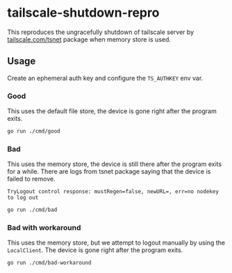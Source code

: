# tailscale-shutdown-repro

This reproduces the ungracefully shutdown of tailscale server by [tailscale.com/tsnet](https://pkg.go.dev/tailscale.com) package when memory store is used.

## Usage

Create an ephemeral auth key and configure the `TS_AUTHKEY` env var.

### Good 

This uses the default file store, the device is gone right after the program exits.

```sh
go run ./cmd/good
```

### Bad

This uses the memory store, the device is still there after the program exits for a while. There are logs from tsnet package saying that the device is failed to remove.

```
TryLogout control response: mustRegen=false, newURL=, err=no nodekey to log out
```

```sh
go run ./cmd/bad
```

### Bad with workaround

This uses the memory store, but we attempt to logout manually by using the `LocalClient`. The device is gone right after the program exits.

```sh
go run ./cmd/bad-workaround 
```
